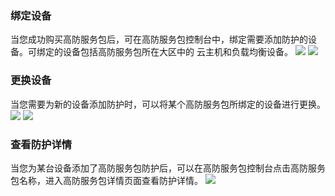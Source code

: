 ### 绑定设备
当您成功购买高防服务包后，可在高防服务包控制台中，绑定需要添加防护的设备。可绑定的设备包括高防服务包所在大区中的
云主机和负载均衡设备。
![](https://mccdn.qcloud.com/static/img/b9f090e5d1c91faaac79642647acf7e9/image.png)
![](https:https://mccdn.qcloud.com/static/img/5bfb24fdd5f3879bdaaa22181c9beee1/image.png)

### 更换设备
当您需要为新的设备添加防护时，可以将某个高防服务包所绑定的设备进行更换。
![](https://mccdn.qcloud.com/static/img/74116dae1e73e40bf6fa898532638b2e/image.png)
![](https:https://mccdn.qcloud.com/static/img/5bfb24fdd5f3879bdaaa22181c9beee1/image.png)

### 查看防护详情
当您为某台设备添加了高防服务包防护后，可以在高防服务包控制台点击高防服务包名称，进入高防服务包详情页面查看防护详情。
![](https://mccdn.qcloud.com/static/img/78d0175721c528c3ed967a91f42477e6/image.png)
